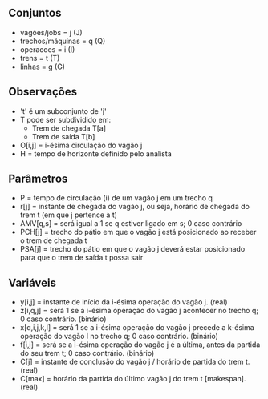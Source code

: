 ## Conjuntos
- vagões/jobs = j (J)
- trechos/máquinas = q (Q)
- operacoes = i (I)
- trens = t (T)
- linhas = g (G)

## Observações
- 't' é um subconjunto de 'j'
- T pode ser subdividido em:
    - Trem de chegada T[a]
    - Trem de saída T[b]
- O[i,j] = i-ésima circulação do vagão j
- H = tempo de horizonte definido pelo analista

## Parâmetros
- P = tempo de circulação (i) de um vagão j em um trecho q
- r[j] = instante de chegada do vagão j, ou seja, horário de chegada do trem t (em que j pertence à t)
- AMV[q,s] = será igual a 1 se q estiver ligado em s; 0 caso contrário
- PCH[j] = trecho do pátio em que o vagão j está posicionado ao receber o trem de chegada t
- PSA[j] = trecho do pátio em que o vagão j deverá estar posicionado para que o trem de saída t possa sair

## Variáveis
- y[i,j] = instante de início da i-ésima operação do vagão j. (real)
- z[i,q,j] = será 1 se a i-ésima operação do vagão j acontecer no trecho q; 0 caso contrário. (binário)
- x[q,i,j,k,l] = será 1 se a i-ésima operação do vagão j precede a k-ésima operação do vagão l no trecho q; 0 caso contrário. (binário)
- f[i,j] = será se a i-ésima operação do vagão j é a última, antes da partida do seu trem t; 0 caso contrário. (binário)
- C[j] = instante de conclusão do vagão j / horário de partida do trem t. (real)
- C[max] = horário da partida do último vagão j do trem t [makespan]. (real)

